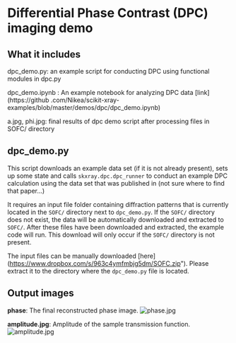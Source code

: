 Differential Phase Contrast (DPC) imaging demo
==============================================

What it includes
----------------

dpc_demo.py: an example script for conducting DPC using functional modules 
             in dpc.py
             
dpc_demo.ipynb : An example notebook for analyzing DPC data [link] 
                 (https://github
                 .com/Nikea/scikit-xray-examples/blob/master/demos/dpc/dpc_demo.ipynb)

a.jpg, phi.jpg: final results of dpc demo script after processing files in 
                SOFC/ directory

                  

dpc_demo.py
-----------
This script downloads an example data set (if it is not already present), 
sets up some state and calls ``skxray.dpc.dpc_runner`` to conduct an example 
DPC calculation using the data set that was published in (not sure where to 
find that paper...)

It requires an input file folder containing diffraction patterns that is 
currently located in the ``SOFC/`` directory next to ``dpc_demo.py``. If the 
``SOFC/`` directory does not exist, the data will be automatically downloaded 
and extracted to ``SOFC/``. After these files have been downloaded and 
extracted, the example code will run.  This download will only occur if the 
``SOFC/`` directory is not present.

The input files can be manually downloaded [here] 
(https://www.dropbox.com/s/963c4ymfmbjg5dm/SOFC.zip"). Please extract it 
to the directory where the ``dpc_demo.py`` file is located.


Output images
-------------
**phase**: The final reconstructed phase image.
![phase.jpg](https://www.github.com/scikit-xray-examples/demos/dpc/phase.jpg)

**amplitude.jpg**: Amplitude of the sample transmission function.
![amplitude.jpg](https://www.github.com/scikit-xray-examples/demos/dpc/amplitude.jpg)

